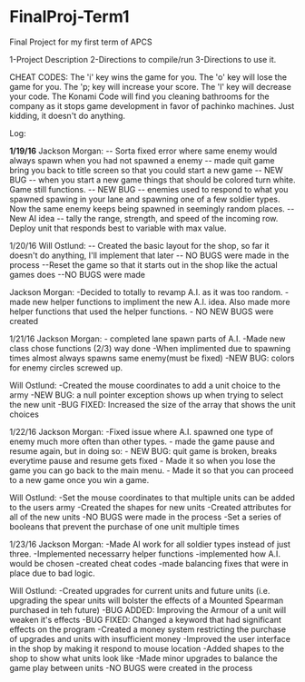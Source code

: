 # FinalProj-Term1
Final Project for my first term of APCS


1-Project Description
2-Directions to compile/run
3-Directions to use it.

CHEAT CODES:
The 'i' key wins the game for you.
The 'o' key will lose the game for you.
The 'p; key will increase your score.
The 'l' key will decrease your code.
The Konami Code will find you cleaning bathrooms for the company as it stops game development in favor of pachinko 
machines. Just kidding, it doesn't do anything.  

Log: 

<b>1/19/16</b>
Jackson Morgan:
 	-- Sorta fixed error where same enemy would always spawn when you had not spawned a enemy
 	-- made quit game bring you back to title screen so that you could start a new game 
 	-- NEW BUG -- when you start a new game things that should be colored turn white. Game still functions.
 	-- NEW BUG -- enemies used to respond to what you spawned spawing in your lane and spawning one of a few soldier types. Now the same enemy keeps being spawned in seemingly random places.
	-- New AI idea -- tally the range, strength, and speed of the incoming row. Deploy unit that responds best to variable with max value.

1/20/16
Will Ostlund:
	-- Created the basic layout for the shop, so far it doesn't do anything, I'll implement that later
	-- NO BUGS were made in the process
	--Reset the game so that it starts out in the shop like the actual games does
	--NO BUGS were made

Jackson Morgan: 
	-Decided to totally to revamp A.I. as it was too random. 
	- made new helper functions to impliment the new A.I. idea. Also made more helper functions that used the helper functions.
	- NO NEW BUGS were created


1/21/16 
Jackson Morgan: 
	- completed lane spawn parts of A.I.
	-Made new class chose functions (2/3)  way done
        -When implimented due to spawning times almost always spawns same enemy(must be fixed)
	-NEW BUG: colors for enemy circles screwed up.

Will Ostlund:
	-Created the mouse coordinates to add a unit choice to the army
	-NEW BUG: a null pointer exception shows up when trying to select the new unit
	-BUG FIXED: Increased the size of the array that shows the unit choices

1/22/16 
Jackson Morgan:
	-Fixed issue where A.I. spawned one type of enemy much more often than other types.
        - made the game pause and resume again, but in doing so:
	- NEW BUG: quit game is broken, breaks everytime pause and resume gets fixed
	- Made it so when you lose the game you can go back to the main menu.
	- Made it so that you can proceed to a new game once you win a game.

Will Ostlund:
	-Set the mouse coordinates to that multiple units can be added to the users army
	-Created the shapes for new units
	-Created attributes for all of the new units
	-NO BUGS were made in the process
	-Set a series of booleans that prevent the purchase of one unit multiple times

1/23/16 
Jackson Morgan:
	-Made AI work for all soldier types instead of just three.
        -Implemented necessarry helper functions
	-implemented how A.I. would be chosen
        -created cheat codes
	-made balancing fixes that were in place due to bad logic.

Will Ostlund:
	-Created upgrades for current units and future units (i.e. upgrading the spear units will bolster the effects of a Mounted Spearman purchased in teh future)
	-BUG ADDED: Improving the Armour of a unit will weaken it's effects
	-BUG FIXED: Changed a keyword that had significant effects on the program
	-Created a money system restricting the purchase of upgrades and units with insufficient money
	-Improved the user interface in the shop by making it respond to mouse location
	-Added shapes to the shop to show what units look like
	-Made minor upgrades to balance the game play between units
	-NO BUGS were created in the process


